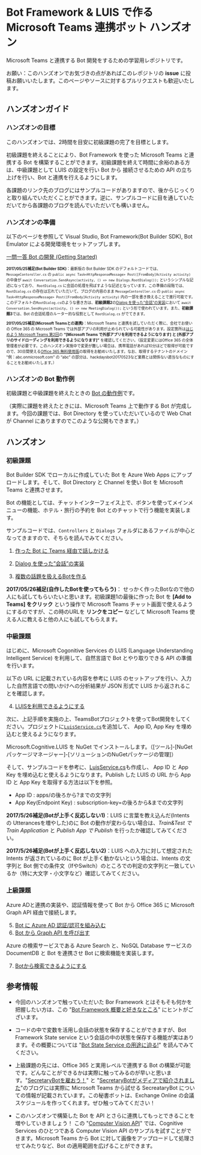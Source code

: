 # Bot Framework & LUIS で作る Microsoft Teams 連携ボット ハンズオン
Microsoft Teams と連携する Bot 開発をするための学習用レポジトリです。

お願い：このハンズオンでお気づきの点があればこのレポジトリの **issue** に投稿お願いいたします。このページやソースに対するプルリクエストも歓迎いたします。


## ハンズオンガイド

### ハンズオンの目標
このハンズオンでは、2時間を目安に初級課題の完了を目標とします。

初級課題を終えることにより、Bot Framework を使った Microsoft Teams と連携する Bot を構築することができます。初級課題を終えて時間に余裕のある方は、中級課題として LUIS の設定を行い Bot から 接続させるための API の立ち上げを行い、Bot と連携を行えるようにします。

各課題のリンク先のブログにはサンプルコードがありますので、後からじっくりと取り組んでいただくことができます。逆に、サンプルコードに目を通していただいてから各課題のブログを読んでいただいても構いません。  

### ハンズオンの準備
以下のページを参照して Visual Studio, Bot Framework(Bot Builder SDK), Bot Emulator による開発環境をセットアップします。

[一問一答 Bot の開発 (Getting Started)](https://secretarybotja.wordpress.com/2017/02/12/%E4%B8%80%E5%95%8F%E4%B8%80%E7%AD%94-bot-%E3%81%AE%E9%96%8B%E7%99%BA-getting-started/)

<font size="1">

**2017/05/25補足(Bot Builder SDK)**：最新版の Bot Builder SDK のデフォルトコードでは、`MessageContoroller.cs` の `public async Task<HttpResponseMessage> Post([FromBody]Activity activity)` の中身が `await Conversation.SendAsync(activity, () => new Dialogs.RootDialog());` というシンプルな記述になっており、 `RootDialog.cs` に会話の処理を飛ばすような記述となっています。この準備の段階では、`RootDialog.cs` の存在は忘れていただいて、ブログの内容のまま `MessageContoroller.cs` の `public async Task<HttpResponseMessage> Post([FromBody]Activity activity)` 内の一部を書き換えることで進行可能です。 このデフォルトの`RootDialog.cs`のような書き方は、**初級課題2**の[Dialog を使った”会話”の実装](https://secretarybotja.wordpress.com/2017/02/18/dialog-%E3%82%92%E4%BD%BF%E3%81%A3%E3%81%9F%E4%BC%9A%E8%A9%B1%E3%81%AE%E5%AE%9F%E8%A3%85/)において `await Conversation.SendAsync(activity, () => new MeetingDialog());` という形で使われています。また、**初級課題3**では、Bot の会話処理のルーター的な役割として `RootDialog.cs` がでてきます。

</font>

<font size="1">

**2017/05/25補足(Microsoft Teamsとの連携)**：Microsoft Teams と連携を試していただく際に、会社でお使いの Office 365 の Microsoft Teams では外部アプリの利用が止められている可能性があります。設定箇所は[はじめよう Microsoft Teams 第2回](https://blogs.msdn.microsoft.com/lync_support_team_blog_japan/2016/11/25/start-microsoft-teams-2/)の **“[Microsoft Teams で外部アプリを利用できるようになります] と [外部アプリのサイドローディングを利用できるようになります]”** を確認してください。（設定変更にはOffice 365 の全体管理者が必要です。このハンズオン実施中で変更が難しい場合は、携帯電話があれば10分ほどで取得が可能ですので、30日間使える[Office 365 無料使用版](https://products.office.com/ja-jp/business/office-365-enterprise-e3-business-software)の取得をお勧めいたします。なお、取得するテナントのドメイン "例：abc.onmicrosoft.com" の “abc” の部分は、hackdaysbot20170523など業務とは関係ない適当なものにすることをお勧めいたします。）

</font>

### ハンズオンの Bot 動作例
初級課題と中級課題を終えたときの [Bot の動作例](https://webchat.botframework.com/embed/AppHandle?s=5L1_4PZV9BE.cwA.cmQ.2w7cRmWfiOTrY6T87SvxKGzPugYvaHLG1oGeerWNGy8)です。

（実際に課題を終えたときには、Microsoft Teams 上で動作する Bot が完成します。今回の課題では、Bot Directory を使っていただいているので Web Chat が Channel にありますのでこのような公開もできます。）

## ハンズオン

### 初級課題
Bot Builder SDK でローカルに作成していた Bot を Azure Web Apps にアップロードします。そして、Bot Directory と Channel を使い Bot を Microsoft Teams と連携させます。

Bot の機能としては、チャットインターフェイス上で、ボタンを使ってメインメニューの機能、ホテル・旅行の予約を Bot とのチャットで行う機能を実装します。

サンプルコードでは、`Controllers` と `Dialogs` フォルダにあるファイルが中心となってきますので、そちらを読んでみてください。

1. [作った Bot に Teams 経由で話しかける](https://secretarybotja.wordpress.com/2017/02/18/%E4%BD%9C%E3%81%A3%E3%81%9F-bot-%E3%81%AB-skype-%E7%B5%8C%E7%94%B1%E3%81%A7%E8%A9%B1%E3%81%97%E3%81%8B%E3%81%91%E3%81%A6%E3%81%BF%E3%82%8B/)

2. [Dialog を使った”会話”の実装](https://secretarybotja.wordpress.com/2017/02/18/dialog-%E3%82%92%E4%BD%BF%E3%81%A3%E3%81%9F%E4%BC%9A%E8%A9%B1%E3%81%AE%E5%AE%9F%E8%A3%85/)

3. [複数の話題を扱えるBotを作る](https://secretarybotja.wordpress.com/2017/02/19/%E8%A4%87%E6%95%B0%E3%81%AE%E8%A9%B1%E9%A1%8C%E3%82%92%E6%89%B1%E3%81%88%E3%82%8Bbot%E3%82%92%E4%BD%9C%E3%82%8B/)


**2017/05/26補足(自作したBotを使ってもらう)**： せっかく作ったBotなので他の人にも試してもらいたいと思います。初級課題1の最後に作った Bot を **[Add to Teams] をクリック** という操作で Microsoft Teams チャット画面で使えるようにするのですが、この時のURLを **リンクをコピー** などして Microsoft Teams 使える人に教えると他の人にも試してもらえます。


### 中級課題

はじめに、Microsoft Cogonitive Services の LUIS (Language Understanding Intelligent Service) を利用して、自然言語で Bot とやり取りできる API の準備を行います。

以下の URL に記載されている内容を参考に LUIS のセットアップを行い、入力した自然言語での問いかけへの分析結果が JSON 形式で LUIS から返されることを確認します。

4. [LUISを利用できるようにする](/LUIS/LUIS.md)

次に、上記手順を実施の上、TeamsBotプロジェクトを使ってBot開発をしてください。プロジェクトに[`LuisService.cs`](/TeamsBot/TeamsBot/Services/LuisService.cs)を追加して、 App ID, App Key を埋め込むと使えるようになります。


Microsoft.Cognitive.LUIS を NuGet でインストールします。（[ツール]-[NuGetパッケージマネージャー]-[ソリューションのNuGetパッケージの管理]）

そして、サンプルコードを参考に、[LuisService.cs](TeamsBot/TeamsBot/Services/LuisService.cs)も作成し、 App ID と  App Key を埋め込むと使えるようになります。Publish した LUIS の URL から App ID と App Key を取得する方法は以下を参照。

* App ID : apps/の後ろから?までの文字列
* App Key(Endpoint Key) : subscription-key=の後ろから&までの文字列

**2017/5/26補足(Botが上手く反応しない1)**：LUIS に言葉を教え込んだ(Intents の Utterancesを増やした)のに Bot の動作が変わらない場合は、*Train&Test で Train Application* と *Publish App で Publish* を行ったか確認してみてください。

**2017/5/26補足(Botが上手く反応しない2)**：LUIS への入力に対して想定された Intents が返されているのに Bot が上手く動かないという場合は、Intents の文字列と Bot 側での条件文（IfやSwitch）のところでの判定の文字列と一致しているか（特に大文字・小文字など）確認してみてください。

### 上級課題

Azure ADと連携の実装や、認証情報を使って Bot から Office 365 に Microsoft Graph API 経由で接続します。

5. [Bot に Azure AD 認証/認可を組み込む](https://secretarybotja.wordpress.com/2017/02/25/bot-%E3%81%AB-azure-ad-%E8%AA%8D%E8%A8%BC%E8%AA%8D%E5%8F%AF%E3%82%92%E7%B5%84%E3%81%BF%E8%BE%BC%E3%82%80/)
6. [Bot から Graph API を呼び出す](https://secretarybotja.wordpress.com/2017/02/28/bot-%E3%81%8B%E3%82%89-365-api-%E3%82%92%E5%91%BC%E3%81%B3%E5%87%BA%E3%81%99/)

Azure の検索サービスである Azure Search と、NoSQL Database サービスのDocumentDB と Bot を連携させ Bot に検索機能を実装します。

7. [Botから検索できるようにする](https://secretarybotja.wordpress.com/2017/03/06/bot%e3%81%8b%e3%82%89%e6%a4%9c%e7%b4%a2%e3%81%a7%e3%81%8d%e3%82%8b%e3%82%88%e3%81%86%e3%81%ab%e3%81%99%e3%82%8b/)



## 参考情報

* 今回のハンズオンで触っていただいた Bor Framework とはそもそも何かを把握したい方は、この "[Bot Framework 概要と好きなところ](https://secretarybotja.wordpress.com/2017/02/12/bot-framework-%e6%a6%82%e8%a6%81%e3%81%a8%e5%a5%bd%e3%81%8d%e3%81%aa%e3%81%a8%e3%81%93%e3%82%8d/)" 
にヒントがございます。


* コードの中で変数を活用し会話の状態を保存することができますが、Bot Framework State service という会話の中の状態を保存する機能が実はあります。その概要については "[Bot State Service の用途に迫る!](https://secretarybotja.wordpress.com/2017/02/19/state-service-%E3%81%AE%E7%94%A8%E9%80%94%E3%81%AB%E8%BF%AB%E3%82%8B/)" を読んでみてください。


* 上級課題の先には、Office 365 と実用レベルで連携する Bot の構築が可能です。どんなことができるかは実際に触ってみるのが早いと思います。"[SecretaryBotを雇おう！](https://secretarybotja.wordpress.com/2017/04/10/secretarybot%e3%82%92%e9%9b%87%e3%81%8a%e3%81%86%ef%bc%81/)" と 
"[SecretaryBotがメディアで紹介されました](https://secretarybotja.wordpress.com/2017/04/21/secretarybot%e3%81%8c%e3%83%a1%e3%83%87%e3%82%a3%e3%82%a2%e3%81%a7%e7%b4%b9%e4%bb%8b%e3%81%95%e3%82%8c%e3%81%be%e3%81%97%e3%81%9f/)"のブログには実際に Microsoft Teams から試せる SecreataryBot についての情報が記載されています。この秘書ボットは、Exchange Online の会議スケジュールを作ってくれます。ぜひ触ってみてください！

 
 * このハンズオンで構築した Bot を API とさらに連携してもっとできることを増やしていきましょう！ この "[Computer Vision API](https://azure.microsoft.com/ja-jp/services/cognitive-services/computer-vision/)" では、Cognitive Services のひとつである Computer Vision API のサンプルを試すことができます。Microsoft Teams から Bot に対して画像をアップロードして処理させてみたりなど、Bot の適用範囲を広げることができます。

